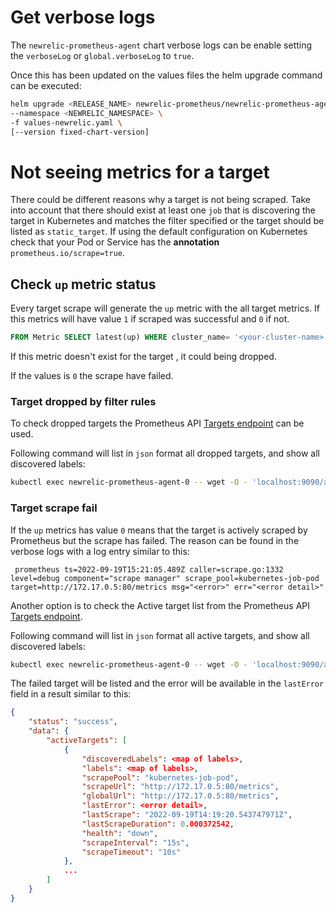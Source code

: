 # Get verbose logs

The `newrelic-prometheus-agent` chart verbose logs can be enable setting the `verboseLog` or `global.verboseLog` to `true`.

Once this has been updated on the values files the helm upgrade command can be executed:
```bash
helm upgrade <RELEASE_NAME> newrelic-prometheus/newrelic-prometheus-agent \
--namespace <NEWRELIC_NAMESPACE> \
-f values-newrelic.yaml \
[--version fixed-chart-version]
```

# Not seeing metrics for a target

There could be different reasons why a target is not being scraped.
Take into account that there should exist at least one `job` that is discovering the target in Kubernetes and matches the filter specified or the target should be listed as `static_target`.
If using the default configuration on Kubernetes check that your Pod or Service has the **annotation** `prometheus.io/scrape=true`.

## Check `up` metric status

Every target scrape will generate the `up` metric with the all target metrics. If this metrics will have value `1` if scraped was successful and `0` if not.

```SQL
FROM Metric SELECT latest(up) WHERE cluster_name= '<your-cluster-name>' AND pod = '<target-pod-name>' TIMESERIES
```

If this metric doesn't exist for the target , it could being dropped.

If the values is `0` the scrape have failed.

### Target dropped by filter rules
To check dropped targets the Prometheus API [Targets endpoint](https://prometheus.io/docs/prometheus/latest/querying/api/#targets) can be used.

Following command will list in `json` format all dropped targets, and show all discovered labels:
```bash
kubectl exec newrelic-prometheus-agent-0 -- wget -O - 'localhost:9090/api/v1/targets?state=dropped' 2>/dev/null
```

### Target scrape fail

If the `up` metrics has value `0` means that the target is actively scraped by Prometheus but the scrape has failed. The reason can be found in the verbose logs with a  log entry similar to this:
```log
 prometheus ts=2022-09-19T15:21:05.489Z caller=scrape.go:1332 level=debug component="scrape manager" scrape_pool=kubernetes-job-pod target=http://172.17.0.5:80/metrics msg="<error>" err="<error detail>"
```

Another option is to check the Active target list from the Prometheus API [Targets endpoint](https://prometheus.io/docs/prometheus/latest/querying/api/#targets).

Following command will list in `json` format all active targets, and show all discovered labels:
```bash
kubectl exec newrelic-prometheus-agent-0 -- wget -O - 'localhost:9090/api/v1/targets?state=active' 2>/dev/null
```

The failed target will be listed and the error will be available in the `lastError` field in a result similar to this:
```json
{
    "status": "success",
    "data": {
        "activeTargets": [
            {
                "discoveredLabels": <map of labels>,
                "labels": <map of labels>,
                "scrapePool": "kubernetes-job-pod",
                "scrapeUrl": "http://172.17.0.5:80/metrics",
                "globalUrl": "http://172.17.0.5:80/metrics",
                "lastError": <error detail>,
                "lastScrape": "2022-09-19T14:19:20.543747971Z",
                "lastScrapeDuration": 0.000372542,
                "health": "down",
                "scrapeInterval": "15s",
                "scrapeTimeout": "10s"
            },
            ...
        ]
    }
}
```




